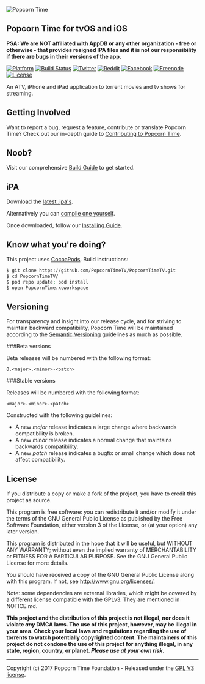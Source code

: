 <p align="left " >
  <img src="http://i.imgur.com/hNp5Mru.png" alt="Popcorn Time" title="Popcorn Time">
</p>

## Popcorn Time for tvOS and iOS

**PSA: We are NOT affiliated with AppDB or any other organization - free or otherwise - that provides resigned IPA files and it is not our responsibility if there are bugs in their versions of the app.**

[![Platform](http://img.shields.io/badge/platform-iOS%20%7C%20tvOS-lightgrey.svg?style=flat)](https://github.com/PopcornTimeTV)
[![Build Status](https://travis-ci.org/PopcornTimeTV/PopcornTimeTV.svg?branch=master)](https://travis-ci.org/PopcornTimeTV/PopcornTimeTV)
[![Twitter](https://img.shields.io/badge/twitter-@Popcorn%20Time-3299EC.svg?style=flat)](https://twitter.com/popcorntimetv)
[![Reddit](https://img.shields.io/badge/discussion-reddit-red.svg?style=flat)](https://reddit.com/r/popcorntime)
[![Facebook](https://img.shields.io/badge/facebook-Popcorn%20Time-354F88.svg?style=flat)](https://www.facebook.com/PopcornTimeTV)
[![Freenode](https://img.shields.io/badge/IRC-freenode-orange.svg?style=flat)](http://webchat.freenode.net/?channels=popcorntime)
[![License](https://img.shields.io/cocoapods/l/AFNetworking.svg)](https://github.com/PopcornTimeTV/PopcornTimeTV/blob/master/LICENSE.md)

An ATV, iPhone and iPad application to torrent movies and tv shows for streaming.

## Getting Involved

Want to report a bug, request a feature, contribute or translate Popcorn Time? Check out our in-depth guide to [Contributing to Popcorn Time](CONTRIBUTING.md).

## Noob?

Visit our comprehensive [Build Guide](https://github.com/PopcornTimeTV/PopcornTimeTV/wiki/Building-Popcorn-Time) to get started.

## iPA

Download the [latest .ipa's](https://github.com/PopcornTimeTV/PopcornTimeTV/releases/latest).

Alternatively you can [compile one yourself](https://github.com/PopcornTimeTV/PopcornTimeTV/wiki/Archiving-Popcorn-Time).

Once downloaded, follow our [Installing Guide](https://github.com/PopcornTimeTV/PopcornTimeTV/wiki/Installing-Popcorn-Time).

## Know what you're doing?

This project uses  [CocoaPods](http://cocoapods.org/). Build instructions:

``` bash
$ git clone https://github.com/PopcornTimeTV/PopcornTimeTV.git
$ cd PopcornTimeTV/
$ pod repo update; pod install
$ open PopcornTime.xcworkspace
```

## Versioning

For transparency and insight into our release cycle, and for striving to maintain backward compatibility, Popcorn Time will be maintained according to the [Semantic Versioning](http://semver.org/) guidelines as much as possible.

###Beta versions

Beta releases will be numbered with the following format:

`0.<major>.<minor>-<patch>`

###Stable versions

Releases will be numbered with the following format:

`<major>.<minor>.<patch>`


Constructed with the following guidelines:
* A new *major* release indicates a large change where backwards compatibility is broken.
* A new *minor* release indicates a normal change that maintains backwards compatibility.
* A new *patch* release indicates a bugfix or small change which does not affect compatibility.

## License

If you distribute a copy or make a fork of the project, you have to credit this project as source.

This program is free software: you can redistribute it and/or modify it under the terms of the GNU General Public License as published by the Free Software Foundation, either version 3 of the License, or (at your option) any later version.

This program is distributed in the hope that it will be useful, but WITHOUT ANY WARRANTY; without even the implied warranty of MERCHANTABILITY or FITNESS FOR A PARTICULAR PURPOSE.  See the GNU General Public License for more details.

You should have received a copy of the GNU General Public License along with this program.  If not, see http://www.gnu.org/licenses/.

Note: some dependencies are external libraries, which might be covered by a different license compatible with the GPLv3. They are mentioned in NOTICE.md.


**This project and the distribution of this project is not illegal, nor does it violate _any_ DMCA laws. The use of this project, however, may be illegal in your area. Check your local laws and regulations regarding the use of torrents to watch potentially copyrighted content. The maintainers of this project do not condone the use of this project for anything illegal, in any state, region, country, or planet. _Please use at your own risk_.**

***


Copyright (c) 2017 Popcorn Time Foundation - Released under the [GPL V3 license](https://github.com/PopcornTimeTV/PopcornTimeTV/LICENSE.md).
